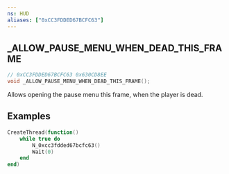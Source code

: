 ```yaml
---
ns: HUD
aliases: ["0xCC3FDDED67BCFC63"]
---
```

## _ALLOW_PAUSE_MENU_WHEN_DEAD_THIS_FRAME

```c
// 0xCC3FDDED67BCFC63 0x630CD8EE
void _ALLOW_PAUSE_MENU_WHEN_DEAD_THIS_FRAME();
```

Allows opening the pause menu this frame, when the player is dead.

## Examples
```lua
CreateThread(function()
	while true do
		N_0xcc3fdded67bcfc63()
		Wait(0)
	end
end)
```
